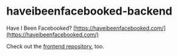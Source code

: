# haveibeenfacebooked-backend

Have I Been Facebooked? [https://haveibeenfacebooked.com/](https://haveibeenfacebooked.com/)

Check out the [frontend repository](https://github.com/MarcoBuster/haveibeenfacebooked-frontend), too.
